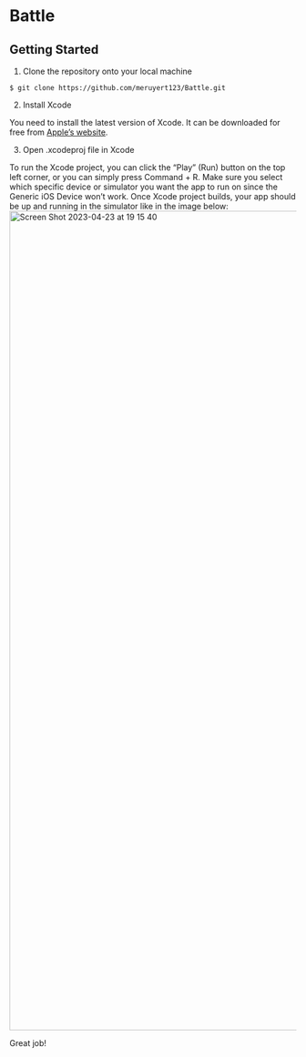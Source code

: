 # Battle

## Getting Started

1. Clone the repository onto your local machine
```
$ git clone https://github.com/meruyert123/Battle.git
```
2. Install Xcode

You need to install the latest version of Xcode. It can be downloaded for free from [Apple’s website](https://developer.apple.com/xcode/).

3. Open .xcodeproj file in Xcode

To run the Xcode project, you can click the “Play” (Run) button on the top left corner, or you can simply press Command + R. Make sure you select which specific device or simulator you want the app to run on since the Generic iOS Device won’t work. Once Xcode project builds, your app should be up and running in the simulator like in the image below:
<img width="1440" alt="Screen Shot 2023-04-23 at 19 15 40" src="https://user-images.githubusercontent.com/90917762/233842772-32d75ecd-3541-4fe6-9ca8-11236e120e3e.png">


Great job! 
